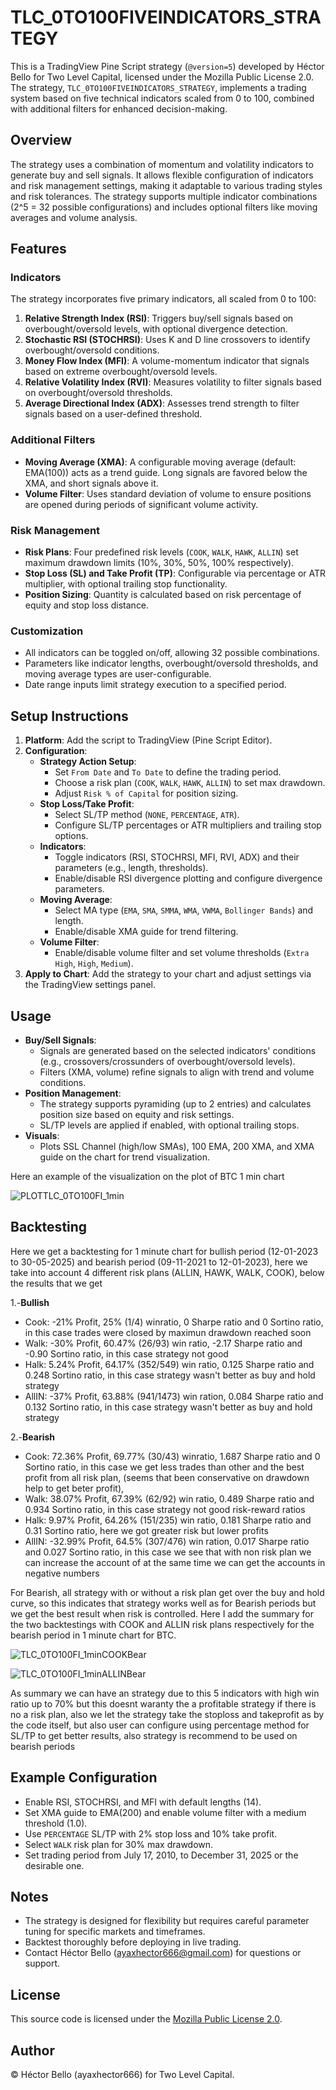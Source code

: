 # TLC_0TO100FIVEINDICATORS_STRATEGY

This is a TradingView Pine Script strategy (`@version=5`) developed by Héctor Bello for Two Level Capital, licensed under the Mozilla Public License 2.0. The strategy, `TLC_0TO100FIVEINDICATORS_STRATEGY`, implements a trading system based on five technical indicators scaled from 0 to 100, combined with additional filters for enhanced decision-making.

## Overview

The strategy uses a combination of momentum and volatility indicators to generate buy and sell signals. It allows flexible configuration of indicators and risk management settings, making it adaptable to various trading styles and risk tolerances. The strategy supports multiple indicator combinations (2^5 = 32 possible configurations) and includes optional filters like moving averages and volume analysis.

## Features

### Indicators
The strategy incorporates five primary indicators, all scaled from 0 to 100:
1. **Relative Strength Index (RSI)**: Triggers buy/sell signals based on overbought/oversold levels, with optional divergence detection.
2. **Stochastic RSI (STOCHRSI)**: Uses K and D line crossovers to identify overbought/oversold conditions.
3. **Money Flow Index (MFI)**: A volume-momentum indicator that signals based on extreme overbought/oversold levels.
4. **Relative Volatility Index (RVI)**: Measures volatility to filter signals based on overbought/oversold thresholds.
5. **Average Directional Index (ADX)**: Assesses trend strength to filter signals based on a user-defined threshold.

### Additional Filters
- **Moving Average (XMA)**: A configurable moving average (default: EMA(100)) acts as a trend guide. Long signals are favored below the XMA, and short signals above it.
- **Volume Filter**: Uses standard deviation of volume to ensure positions are opened during periods of significant volume activity.

### Risk Management
- **Risk Plans**: Four predefined risk levels (`COOK`, `WALK`, `HAWK`, `ALLIN`) set maximum drawdown limits (10%, 30%, 50%, 100% respectively).
- **Stop Loss (SL) and Take Profit (TP)**: Configurable via percentage or ATR multiplier, with optional trailing stop functionality.
- **Position Sizing**: Quantity is calculated based on risk percentage of equity and stop loss distance.

### Customization
- All indicators can be toggled on/off, allowing 32 possible combinations.
- Parameters like indicator lengths, overbought/oversold thresholds, and moving average types are user-configurable.
- Date range inputs limit strategy execution to a specified period.

## Setup Instructions

1. **Platform**: Add the script to TradingView (Pine Script Editor).
2. **Configuration**:
   - **Strategy Action Setup**:
     - Set `From Date` and `To Date` to define the trading period.
     - Choose a risk plan (`COOK`, `WALK`, `HAWK`, `ALLIN`) to set max drawdown.
     - Adjust `Risk % of Capital` for position sizing.
   - **Stop Loss/Take Profit**:
     - Select SL/TP method (`NONE`, `PERCENTAGE`, `ATR`).
     - Configure SL/TP percentages or ATR multipliers and trailing stop options.
   - **Indicators**:
     - Toggle indicators (RSI, STOCHRSI, MFI, RVI, ADX) and their parameters (e.g., length, thresholds).
     - Enable/disable RSI divergence plotting and configure divergence parameters.
   - **Moving Average**:
     - Select MA type (`EMA`, `SMA`, `SMMA`, `WMA`, `VWMA`, `Bollinger Bands`) and length.
     - Enable/disable XMA guide for trend filtering.
   - **Volume Filter**:
     - Enable/disable volume filter and set volume thresholds (`Extra High`, `High`, `Medium`).
3. **Apply to Chart**: Add the strategy to your chart and adjust settings via the TradingView settings panel.

## Usage

- **Buy/Sell Signals**:
  - Signals are generated based on the selected indicators' conditions (e.g., crossovers/crossunders of overbought/oversold levels).
  - Filters (XMA, volume) refine signals to align with trend and volume conditions.
- **Position Management**:
  - The strategy supports pyramiding (up to 2 entries) and calculates position size based on equity and risk settings.
  - SL/TP levels are applied if enabled, with optional trailing stops.
- **Visuals**:
  - Plots SSL Channel (high/low SMAs), 100 EMA, 200 XMA, and XMA guide on the chart for trend visualization.

Here an example of the visualization on the plot of BTC 1 min chart

![PLOTTLC_0TO100FI_1min](https://github.com/user-attachments/assets/3f346036-7dac-4c51-802d-9f3800217903)

## Backtesting 
Here we get a backtesting for 1 minute chart for bullish period (12-01-2023 to 30-05-2025) and bearish period (09-11-2021 to 12-01-2023), here we take into account 4 different risk plans (ALLIN, HAWK, WALK, COOK), below the results that we get

1.-**Bullish**
- Cook:  -21% Profit, 25% (1/4) winratio, 0 Sharpe ratio and 0 Sortino ratio, in this case trades were closed by maximun drawdown reached soon
- Walk: -30% Profit, 60.47% (26/93) win ratio, -2.17 Sharpe ratio and -0.90 Sortino ratio, in this case strategy not good
- Halk: 5.24% Profit, 64.17% (352/549) win ratio, 0.125 Sharpe ratio and 0.248 Sortino ratio, in this case strategy wasn't better as buy and hold strategy 
- AllIN: -37% Profit, 63.88% (941/1473) win ration, 0.084 Sharpe ratio and 0.132 Sortino ratio, in this case strategy wasn't better as buy and hold strategy 

2.-**Bearish**
- Cook:  72.36% Profit, 69.77% (30/43) winratio, 1.687 Sharpe ratio and 0 Sortino ratio, in this case we get less trades than other and the best profit from all risk plan, (seems that been conservative on drawdown help to get beter profit), 
- Walk: 38.07% Profit, 67.39% (62/92) win ratio, 0.489 Sharpe ratio and 0.934 Sortino ratio, in this case strategy not good risk-reward ratios
- Halk: 9.97% Profit, 64.26% (151/235) win ratio, 0.181 Sharpe ratio and 0.31 Sortino ratio, here we got greater risk but lower profits
- AllIN: -32.99% Profit, 64.5% (307/476) win ration, 0.017 Sharpe ratio and 0.027 Sortino ratio, in this case we see that with non risk plan we can increase the account of at the same time we can get the accounts in negative numbers
    
For Bearish, all strategy with or without a risk plan get over the buy and hold curve, so this indicates that strategy works well as for Bearish periods but we get the best result when risk is controlled. Here I add the summary for the two backtestings with COOK and ALLIN risk plans respectively for the bearish period in 1 minute chart for BTC.

![TLC_0TO100FI_1minCOOKBear](https://github.com/user-attachments/assets/f9c04a19-b9a8-4d66-8ac0-20f98881fe70)

![TLC_0TO100FI_1minALLINBear](https://github.com/user-attachments/assets/b30c9cbf-93d0-4df8-9c48-7dbe836384c6)

As summary we can have an strategy due to this 5 indicators with high win ratio up to 70% but this doesnt waranty the a profitable strategy if there is no a risk plan, also we let the strategy take the stoploss and takeprofit as by the code itself, but also user can configure using percentage method for SL/TP to get better results, also strategy is recommend to be used on bearish periods


## Example Configuration
- Enable RSI, STOCHRSI, and MFI with default lengths (14).
- Set XMA guide to EMA(200) and enable volume filter with a medium threshold (1.0).
- Use `PERCENTAGE` SL/TP with 2% stop loss and 10% take profit.
- Select `WALK` risk plan for 30% max drawdown.
- Set trading period from July 17, 2010, to December 31, 2025 or the desirable one.

## Notes
- The strategy is designed for flexibility but requires careful parameter tuning for specific markets and timeframes.
- Backtest thoroughly before deploying in live trading.
- Contact Héctor Bello (ayaxhector666@gmail.com) for questions or support.

## License
This source code is licensed under the [Mozilla Public License 2.0](https://mozilla.org/MPL/2.0/).

## Author
© Héctor Bello (ayaxhector666) for Two Level Capital.
